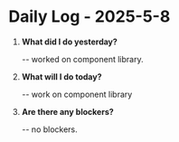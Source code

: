 # Daily Log - 2025-5-8

1. **What did I do yesterday?**
   
   -- worked on component library.

2. **What will I do today?**
   
   -- work on component library

3. **Are there any blockers?**

   -- no blockers.

<!-- 

git add .; git commit -m "daily stand-up"; git push; 
git add .; git commit -m "daily close"; git push; 

-->